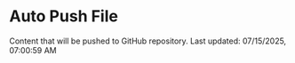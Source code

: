 # Auto Push File

Content that will be pushed to GitHub repository.
Last updated: 07/15/2025, 07:00:59 AM
